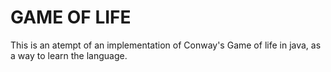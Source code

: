 # GAME OF LIFE

This is an atempt of an implementation of Conway's Game of life in java, as a way to learn the language.
